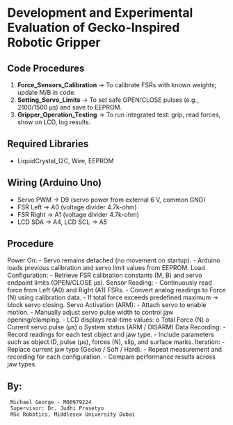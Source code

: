 # Development and Experimental Evaluation of Gecko-Inspired Robotic Gripper

## Code Procedures
1) **Force_Sensors_Calibration** → To calibrate FSRs with known weights; update M/B in code.
2) **Setting_Servo_Limits** → To set safe OPEN/CLOSE pulses (e.g., 2100/1500 μs) and save to EEPROM.
3) **Gripper_Operation_Testing** → To run integrated test: grip, read forces, show on LCD, log results.

## Required Libraries
- LiquidCrystal_I2C, Wire, EEPROM

## Wiring (Arduino Uno)
- Servo PWM → D9 (servo power from external 6 V, common GND)
- FSR Left → A0 (voltage divider 4.7k-ohm)
- FSR Right → A1 (voltage divider 4.7k-ohm)
- LCD SDA → A4, LCD SCL → A5

## Procedure

Power On:
     -	Servo remains detached (no movement on startup).
     -	Arduino loads previous calibration and servo limit values from EEPROM.
Load Configuration:
     -	Retrieve FSR calibration constants (M, B) and servo endpoint limits (OPEN/CLOSE µs).
Sensor Reading:
     -	Continuously read force from Left (A0) and Right (A1) FSRs.
     -	Convert analog readings to Force (N) using calibration data.
     -	If total force exceeds predefined maximum → block servo closing.
Servo Activation (ARM):
     -	Attach servo to enable motion.
     -	Manually adjust servo pulse width to control jaw opening/clamping.
     -	LCD displays real-time values:
             o	Total Force (N)
             o	Current servo pulse (µs)
             o	System status (ARM / DISARM)
Data Recording:
     -	Record readings for each test object and jaw type.
     -	Include parameters such as object ID, pulse (µs), forces (N), slip, and surface marks.
Iteration:
     -	Replace current jaw type (Gecko / Soft / Hard).
     -	Repeat measurement and recording for each configuration.
     -	Compare performance results across jaw types.



## By:
     Michael George - M00979224
     Supervisor: Dr. Judhi Prasetyo
     MSc Robotics, Middlesex University Dubai  
